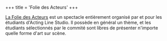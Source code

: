 +++
title = 'Folie des Acteurs'
+++

[La Folie des Acteurs](https://actinglinestudio.com/le-studio__trashed/les-events/la-folie-des-acteurs/) est un spectacle entièrement organisé par et pour les étudiants d'Acting Line Studio. Il possède en général un thème, et les étudiants sélectionnés par le commité sont libres de présenter n'importe quelle forme d'art sur scène.

